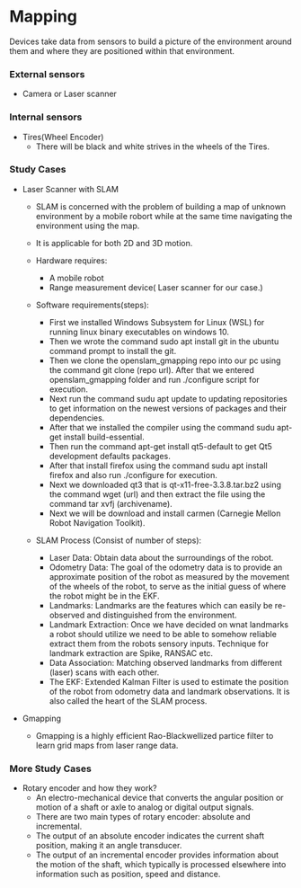 # Mapping
Devices take data from sensors to build a picture of the environment around them and where they are positioned within that environment.

### External sensors
* Camera or Laser scanner

### Internal sensors
* Tires(Wheel Encoder) 
  * There will be black and white strives in the wheels of the Tires.
### Study Cases
* Laser Scanner with SLAM
  * SLAM is concerned with the problem of building a map of unknown environment by a mobile robort while at the same time navigating the environment using the map.
  * It is applicable for both 2D and 3D motion.
  * Hardware requires:
    * A mobile robot
    * Range measurement device( Laser scanner for our case.)
  * Software requirements(steps):
    * First we installed Windows Subsystem for Linux (WSL) for running linux binary executables on windows 10.
    * Then we wrote the command sudo apt install git in the ubuntu command prompt to install the git.
    * Then we clone the openslam_gmapping repo into our pc using the command git clone (repo url). After that we entered openslam_gmapping folder and run ./configure script for execution.
    * Next run the command sudu apt update to updating repositories to get information on the newest versions of packages and their dependencies.
    * After that we installed the compiler using the command sudu apt-get install build-essential.
    * Then run the command apt-get install qt5-default to get Qt5 development defaults packages.
    * After that install firefox using the command sudu apt install firefox and also run ./configure for execution.
    * Next we downloaded qt3 that is qt-x11-free-3.3.8.tar.bz2 using the command wget (url) and then extract the file using the command tar xvfj (archivename).
    * Next we will be download and install carmen (Carnegie Mellon Robot Navigation Toolkit).
    
    
  * SLAM Process (Consist of number of steps):
    * Laser Data: Obtain data about the surroundings of the robot. 
    * Odometry Data: The goal of the odometry data is to provide an approximate position of the robot as measured by the movement of the wheels of the robot, to serve as the initial guess of where the robot might be in the EKF.
    * Landmarks: Landmarks are the features which can easily be re-observed and distinguished from the environment.
    * Landmark Extraction: Once we have decided on wnat landmarks a robot should utilize we need to be able to somehow reliable extract them from the robots sensory inputs. Technique for landmark extraction are Spike, RANSAC etc.
    * Data Association: Matching observed landmarks from different (laser) scans with each other.
    * The EKF: Extended Kalman Filter is used to estimate the position of the robot from odometry data and landmark observations. It is  also called the heart of the SLAM process.
    
* Gmapping
  * Gmapping is a highly efficient Rao-Blackwellized partice filter to learn grid maps from laser range data.

### More Study Cases
* Rotary encoder and how they work?
  * An electro-mechanical device that converts the angular position or motion of a shaft or axle to analog or digital output signals.
  * There are two main types of rotary encoder: absolute and incremental.
  * The output of an absolute encoder indicates the current shaft position, making it an angle transducer.
  * The output of an incremental encoder provides information about the motion of the shaft, which typically is processed elsewhere into information such as position, speed and distance.
 
